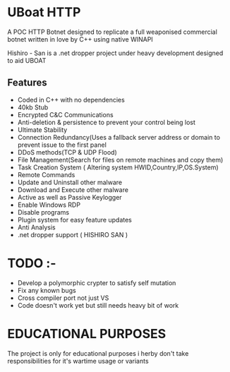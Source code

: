 # UBoat HTTP

A POC HTTP Botnet designed to replicate a full weaponised commercial botnet written in love by C++ using native WINAPI

Hishiro - San is a .net dropper project under heavy development designed to aid UBOAT 

## Features 

- Coded in C++ with no dependencies
- 40kb Stub
- Encrypted C&C Communications
- Anti-deletion & persistence to prevent your control being lost
- Ultimate Stability
- Connection Redundancy(Uses a fallback server address or domain to prevent issue to the first panel
- DDoS methods(TCP & UDP Flood)
- File Management(Search for files on remote machines and copy them)
- Task Creation System ( Altering system HWID,Country,IP,OS.System)
- Remote Commands
- Update and Uninstall other malware
- Download and Execute other malware
- Active as well as Passive Keylogger
- Enable Windows RDP
- Disable programs
- Plugin system for easy feature updates
- Anti Analysis
- .net dropper support ( HISHIRO SAN ) 

# TODO :- 

- Develop a polymorphic crypter to satisfy self mutation 
- Fix any known bugs 
- Cross compiler port not just VS 
- Code doesn't work yet but still needs heavy bit of work 


# EDUCATIONAL PURPOSES 

The project is only for educational purposes i herby don't take responsibilities for it's wartime usage or variants 


